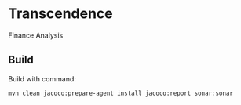# Transcendence

Finance Analysis

## Build
Build with command:
```bash
mvn clean jacoco:prepare-agent install jacoco:report sonar:sonar
```